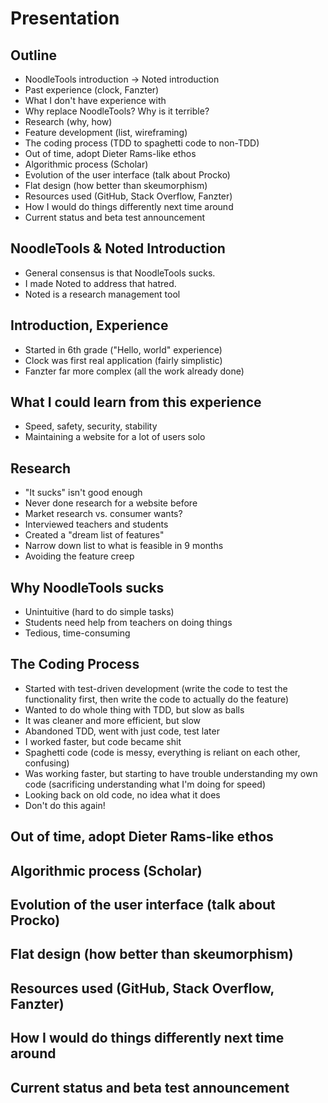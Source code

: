# Presentation

## Outline

* NoodleTools introduction -> Noted introduction
* Past experience (clock, Fanzter)
* What I don't have experience with
* Why replace NoodleTools? Why is it terrible?
* Research (why, how)
* Feature development (list, wireframing)
* The coding process (TDD to spaghetti code to non-TDD)
* Out of time, adopt Dieter Rams-like ethos
* Algorithmic process (Scholar)
* Evolution of the user interface (talk about Procko)
* Flat design (how better than skeumorphism)
* Resources used (GitHub, Stack Overflow, Fanzter)
* How I would do things differently next time around
* Current status and beta test announcement


## NoodleTools & Noted Introduction

* General consensus is that NoodleTools sucks.
* I made Noted to address that hatred.
* Noted is a research management tool

## Introduction, Experience

* Started in 6th grade ("Hello, world" experience)
* Clock was first real application (fairly simplistic)
* Fanzter far more complex (all the work already done)


## What I could learn from this experience

* Speed, safety, security, stability
* Maintaining a website for a lot of users solo


## Research

* "It sucks" isn't good enough
* Never done research for a website before
* Market research vs. consumer wants?
* Interviewed teachers and students
* Created a "dream list of features"
* Narrow down list to what is feasible in 9 months
* Avoiding the feature creep


## Why NoodleTools sucks

* Unintuitive (hard to do simple tasks)
* Students need help from teachers on doing things
* Tedious, time-consuming


## The Coding Process

* Started with test-driven development (write the code to test the functionality first, then write the code to actually do the feature)
* Wanted to do whole thing with TDD, but slow as balls
* It was cleaner and more efficient, but slow
* Abandoned TDD, went with just code, test later
* I worked faster, but code became shit
* Spaghetti code (code is messy, everything is reliant on each other, confusing)
* Was working faster, but starting to have trouble understanding my own code (sacrificing understanding what I'm doing for speed)
* Looking back on old code, no idea what it does
* Don't do this again!


## Out of time, adopt Dieter Rams-like ethos

## Algorithmic process (Scholar)

## Evolution of the user interface (talk about Procko)

## Flat design (how better than skeumorphism)

## Resources used (GitHub, Stack Overflow, Fanzter)

## How I would do things differently next time around

## Current status and beta test announcement